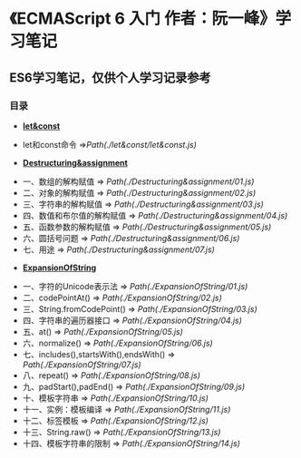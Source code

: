 # 《ECMAScript 6 入门 作者：阮一峰》学习笔记
## ES6学习笔记，仅供个人学习记录参考
### 目录
 * [**let&const**](#1)
 - let和const命令 =>*Path(./let&const/let&const.js)*
 *  [**Destructuring&assignment**](#2)
 - 一、数组的解构赋值  => *Path(./Destructuring&assignment/01.js)*
 - 二、对象的解构赋值  => *Path(./Destructuring&assignment/02.js)*
 - 三、字符串的解构赋值 => *Path(./Destructuring&assignment/03.js)*
 - 四、数值和布尔值的解构赋值 => *Path(./Destructuring&assignment/04.js)*
 - 五、函数参数的解构赋值 => *Path(./Destructuring&assignment/05.js)*
 - 六、圆括号问题 => *Path(./Destructuring&assignment/06.js)*
 - 七、用途 => *Path(./Destructuring&assignment/07.js)*
 * [**ExpansionOfString**](#3)
 - 一、字符的Unicode表示法 => *Path(./ExpansionOfString/01.js)*
 - 二、codePointAt() => *Path(./ExpansionOfString/02.js)*
 - 三、String.fromCodePoint() => *Path(./ExpansionOfString/03.js)*
 - 四、字符串的遍历器接口 => *Path(./ExpansionOfString/04.js)*
 - 五、at() => *Path(./ExpansionOfString/05.js)*
 - 六、normalize() => *Path(./ExpansionOfString/06.js)*
 - 七、includes(),startsWith(),endsWith() => *Path(./ExpansionOfString/07.js)*
 - 八、repeat() => *Path(./ExpansionOfString/08.js)*
 - 九、padStart(),padEnd() => *Path(./ExpansionOfString/09.js)*
 - 十、模板字符串 => *Path(./ExpansionOfString/10.js)*
 - 十一、实例：模板编译 => *Path(./ExpansionOfString/11.js)*
 - 十二、标签模板 => *Path(./ExpansionOfString/12.js)*
 - 十三、String.raw() => *Path(./ExpansionOfString/13.js)*
 - 十四、模板字符串的限制 => *Path(./ExpansionOfString/14.js)*


